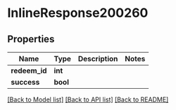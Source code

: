 # InlineResponse200260

## Properties
Name | Type | Description | Notes
------------ | ------------- | ------------- | -------------
**redeem_id** | **int** |  | 
**success** | **bool** |  | 

[[Back to Model list]](../README.md#documentation-for-models) [[Back to API list]](../README.md#documentation-for-api-endpoints) [[Back to README]](../README.md)

